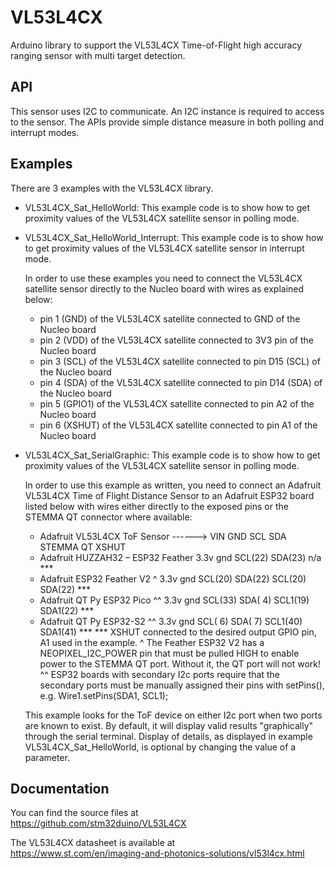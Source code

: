 # VL53L4CX
Arduino library to support the VL53L4CX Time-of-Flight high accuracy ranging sensor with multi target detection.

## API

This sensor uses I2C to communicate. An I2C instance is required to access to the sensor.
The APIs provide simple distance measure in both polling and interrupt modes.

## Examples

There are 3 examples with the VL53L4CX library.

* VL53L4CX_Sat_HelloWorld: This example code is to show how to get proximity
  values of the VL53L4CX satellite sensor in polling mode.

* VL53L4CX_Sat_HelloWorld_Interrupt: This example code is to show how to get proximity
  values of the VL53L4CX satellite sensor in interrupt mode.

    In order to use these examples you need to connect the VL53L4CX satellite sensor directly to the Nucleo board with wires as explained below:
    - pin 1 (GND) of the VL53L4CX satellite connected to GND of the Nucleo board
    - pin 2 (VDD) of the VL53L4CX satellite connected to 3V3 pin of the Nucleo board
    - pin 3 (SCL) of the VL53L4CX satellite connected to pin D15 (SCL) of the Nucleo board
    - pin 4 (SDA) of the VL53L4CX satellite connected to pin D14 (SDA) of the Nucleo board
    - pin 5 (GPIO1) of the VL53L4CX satellite connected to pin A2 of the Nucleo board
    - pin 6 (XSHUT) of the VL53L4CX satellite connected to pin A1 of the Nucleo board


* VL53L4CX_Sat_SerialGraphic: This example code is to show how to get proximity
  values of the VL53L4CX satellite sensor in polling mode.

     In order to use this example as written, you need to connect an Adafruit VL53L4CX Time of Flight Distance Sensor
     to an Adafruit ESP32 board listed below with wires either directly to the exposed pins or the STEMMA QT connector
     where available:
     - Adafruit VL53L4CX ToF Sensor ------> VIN   GND   SCL      SDA      STEMMA QT           XSHUT
     - Adafruit HUZZAH32 – ESP32 Feather    3.3v  gnd   SCL(22)  SDA(23)    n/a                ***
     - Adafruit ESP32 Feather V2 ^          3.3v  gnd   SCL(20)  SDA(22)  SCL(20)  SDA(22)     ***
     - Adafruit QT Py ESP32 Pico ^^         3.3v  gnd   SCL(33)  SDA( 4)  SCL1(19) SDA1(22)    ***
     - Adafruit QT Py ESP32-S2   ^^         3.3v  gnd   SCL( 6)  SDA( 7)  SCL1(40) SDA1(41)    ***
        *** XSHUT connected to the desired output GPIO pin, A1 used in the example.
         ^  The Feather ESP32 V2 has a NEOPIXEL_I2C_POWER pin that must be pulled HIGH 
            to enable power to the STEMMA QT port. Without it, the QT port will not work!
         ^^ ESP32 boards with secondary I2c ports require that the secondary ports must be 
            manually assigned their pins with setPins(), e.g. Wire1.setPins(SDA1, SCL1);
   
     This example looks for the ToF device on either I2c port when two ports are known to exist.
     By default, it will display valid results "graphically" through the serial terminal.
     Display of details, as displayed in example VL53L4CX_Sat_HelloWorld, is optional by 
     changing the value of a parameter.

## Documentation

You can find the source files at  
https://github.com/stm32duino/VL53L4CX

The VL53L4CX datasheet is available at  
https://www.st.com/en/imaging-and-photonics-solutions/vl53l4cx.html
